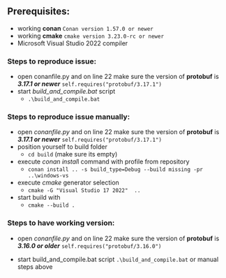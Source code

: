 ## Prerequisites:

- working **conan** ```Conan version 1.57.0 or newer```
- working **cmake** ```cmake version 3.23.0-rc or newer```
- Microsoft Visual Studio 2022 compiler



### Steps to reproduce issue:

- open conanfile.py and on line 22 make sure the version of **protobuf** is ***3.17.1 or newer*** ```self.requires("protobuf/3.17.1")```
- start *build_and_compile.bat* script
  -  ```.\build_and_compile.bat```

### Steps to reproduce issue manually:

- open *conanfile.py* and on line 22 make sure the version of **protobuf** is ***3.17.1 or newer*** ```self.requires("protobuf/3.17.1")```
- position yourself to build folder 
  - ```cd build``` (make sure its empty)
- execute *conan instal*l command with profile from repository 
  - ```conan install .. -s build_type=Debug --build missing -pr ..\windows-vs ```
- execute *cmake* generator selection 
  - ```cmake -G "Visual Studio 17 2022"  ..```
- start build with 
  - ```cmake --build .```

### Steps to have working version:

- open *conanfile.py* and on line 22 make sure the version of **protobuf** is ***3.16.0 or older*** ```self.requires("protobuf/3.16.0")```

- start build_and_compile.bat script ```.\build_and_compile.bat``` or manual steps above
